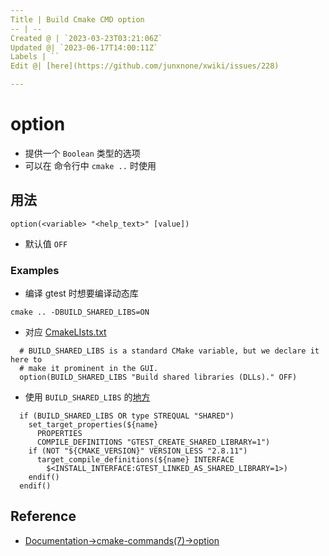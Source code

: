 ```yaml
---
Title | Build Cmake CMD option
-- | --
Created @ | `2023-03-23T03:21:06Z`
Updated @| `2023-06-17T14:00:11Z`
Labels | ``
Edit @| [here](https://github.com/junxnone/xwiki/issues/228)

---
```

# option

- 提供一个 `Boolean` 类型的选项
- 可以在 命令行中 `cmake ..` 时使用

## 用法

```
option(<variable> "<help_text>" [value])
```
- 默认值 `OFF`


### Examples
- 编译 gtest 时想要编译动态库

```
cmake .. -DBUILD_SHARED_LIBS=ON
```

- 对应 [CmakeLIsts.txt](https://github.com/google/googletest/blob/5fce13091d223069436ad7a5aad53f026b0f2041/googletest/CMakeLists.txt#L66)

```
  # BUILD_SHARED_LIBS is a standard CMake variable, but we declare it here to
  # make it prominent in the GUI.
  option(BUILD_SHARED_LIBS "Build shared libraries (DLLs)." OFF)
```
- 使用 `BUILD_SHARED_LIBS` 的[地方](https://github.com/google/googletest/blob/e9fb5c7bacc4a25b030569c92ff9f6925288f1c3/googletest/cmake/internal_utils.cmake#L38)
```
  if (BUILD_SHARED_LIBS OR type STREQUAL "SHARED")
    set_target_properties(${name}
      PROPERTIES
      COMPILE_DEFINITIONS "GTEST_CREATE_SHARED_LIBRARY=1")
    if (NOT "${CMAKE_VERSION}" VERSION_LESS "2.8.11")
      target_compile_definitions(${name} INTERFACE
        $<INSTALL_INTERFACE:GTEST_LINKED_AS_SHARED_LIBRARY=1>)
    endif()
  endif()
```


## Reference

- [Documentation->cmake-commands(7)->option](https://cmake.org/cmake/help/latest/command/option.html)

